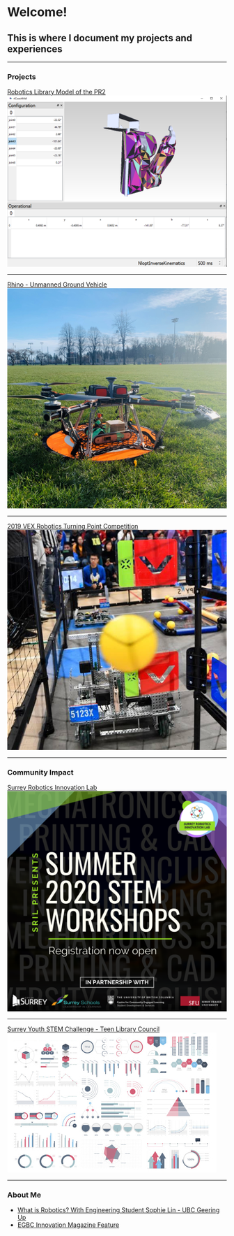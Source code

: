 # Welcome! 
## This is where I document my projects and experiences

---

### Projects

<a href="/pr2">
   Robotics Library Model of the PR2
   <img src="images/PR2.png">
</a>

---
<a href="/rhino">
   Rhino - Unmanned Ground Vehicle
   <img src="images/CondorSquare.heic"> 
</a>

---
<a href="/VEX2019">
   2019 VEX Robotics Turning Point Competition
   <img src="images/VEX2019.png"> 
</a>

---

### Community Impact
<a href="/SRIL">
   Surrey Robotics Innovation Lab
   <img src="images/SRIL2020.png"> 
</a>

---
<a href="https://voiceonline.com/surrey-youth-embrace-stem-challenge-at-surrey-libraries/">
   Surrey Youth STEM Challenge - Teen Library Council
   <img src="images/dummy_thumbnail.jpg"> 
</a>

---

### About Me

- [What is Robotics? With Engineering Student Sophie Lin - UBC Geering Up](https://www.youtube.com/watch?v=LW0tiQdmUns)
- [EGBC Innovation Magazine Feature](https://user-yinucac.cld.bz/INNOVATION-July-August-20201/20/)



